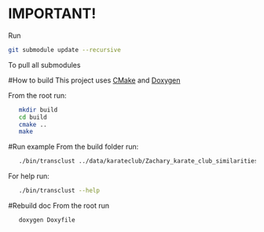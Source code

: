 # IMPORTANT!
Run 
```Bash
git submodule update --recursive
```
To pull all submodules

#How to build
This project uses [CMake](https://cmake.org/) and [Doxygen](http://www.stack.nl/~dimitri/doxygen/index.html)

From the root run:
```Bash
   mkdir build
   cd build
   cmake ..
   make
```

#Run example
From the build folder run:
```Bash
   ./bin/transclust ../data/karateclub/Zachary_karate_club_similarities.sim
```
For help run:
```Bash
   ./bin/transclust --help
```

#Rebuild doc
From the root run
```Bash
   doxygen Doxyfile
   
```
